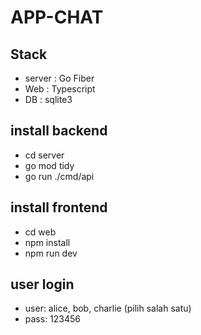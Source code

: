 # APP-CHAT

## Stack 
- server : Go Fiber 
- Web    : Typescript 
- DB     : sqlite3

## install backend
- cd server
- go mod tidy
- go run ./cmd/api

## install frontend
- cd web
- npm install
- npm run dev

## user login 
- user: alice, bob, charlie (pilih salah satu)
- pass: 123456
